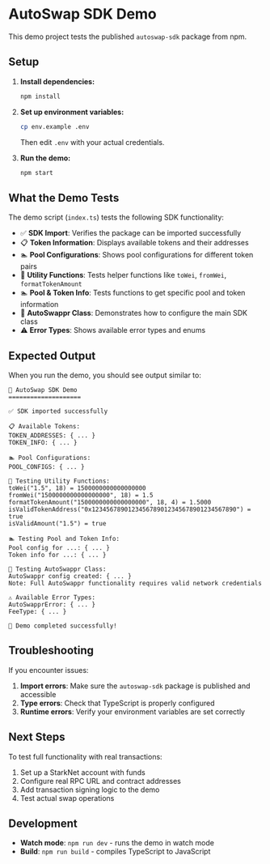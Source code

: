# AutoSwap SDK Demo

This demo project tests the published `autoswap-sdk` package from npm.

## Setup

1. **Install dependencies:**

   ```bash
   npm install
   ```

2. **Set up environment variables:**

   ```bash
   cp env.example .env
   ```

   Then edit `.env` with your actual credentials.

3. **Run the demo:**
   ```bash
   npm start
   ```

## What the Demo Tests

The demo script (`index.ts`) tests the following SDK functionality:

- ✅ **SDK Import**: Verifies the package can be imported successfully
- 📋 **Token Information**: Displays available tokens and their addresses
- 🏊 **Pool Configurations**: Shows pool configurations for different token pairs
- 🔧 **Utility Functions**: Tests helper functions like `toWei`, `fromWei`, `formatTokenAmount`
- 🏊 **Pool & Token Info**: Tests functions to get specific pool and token information
- 🔗 **AutoSwappr Class**: Demonstrates how to configure the main SDK class
- ⚠️ **Error Types**: Shows available error types and enums

## Expected Output

When you run the demo, you should see output similar to:

```
🚀 AutoSwap SDK Demo
====================

✅ SDK imported successfully

📋 Available Tokens:
TOKEN_ADDRESSES: { ... }
TOKEN_INFO: { ... }

🏊 Pool Configurations:
POOL_CONFIGS: { ... }

🔧 Testing Utility Functions:
toWei("1.5", 18) = 1500000000000000000
fromWei("1500000000000000000", 18) = 1.5
formatTokenAmount("1500000000000000000", 18, 4) = 1.5000
isValidTokenAddress("0x1234567890123456789012345678901234567890") = true
isValidAmount("1.5") = true

🏊 Testing Pool and Token Info:
Pool config for ...: { ... }
Token info for ...: { ... }

🔗 Testing AutoSwappr Class:
AutoSwappr config created: { ... }
Note: Full AutoSwappr functionality requires valid network credentials

⚠️ Available Error Types:
AutoSwapprError: { ... }
FeeType: { ... }

🎉 Demo completed successfully!
```

## Troubleshooting

If you encounter issues:

1. **Import errors**: Make sure the `autoswap-sdk` package is published and accessible
2. **Type errors**: Check that TypeScript is properly configured
3. **Runtime errors**: Verify your environment variables are set correctly

## Next Steps

To test full functionality with real transactions:

1. Set up a StarkNet account with funds
2. Configure real RPC URL and contract addresses
3. Add transaction signing logic to the demo
4. Test actual swap operations

## Development

- **Watch mode**: `npm run dev` - runs the demo in watch mode
- **Build**: `npm run build` - compiles TypeScript to JavaScript
